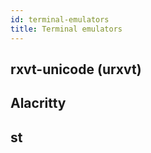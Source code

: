 ```yaml
---
id: terminal-emulators
title: Terminal emulators
---
```


## rxvt-unicode (urxvt)

## Alacritty

## st
